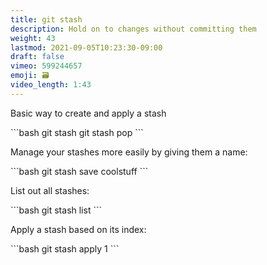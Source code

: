 ```yaml
---
title: git stash
description: Hold on to changes without committing them
weight: 43
lastmod: 2021-09-05T10:23:30-09:00
draft: false
vimeo: 599244657
emoji: 🗃️
video_length: 1:43
---
```


Basic way to create and apply a stash

<File name="command line">
  <Terminal />
</File>
```bash
git stash
git stash pop
```

Manage your stashes more easily by giving them a name:

<File name="command line">
  <Terminal />
</File>
```bash
git stash save coolstuff
```

List out all stashes:

<File name="command line">
  <Terminal />
</File>
```bash
git stash list
```

Apply a stash based on its index:

<File name="command line">
  <Terminal />
</File>
```bash
git stash apply 1
```
